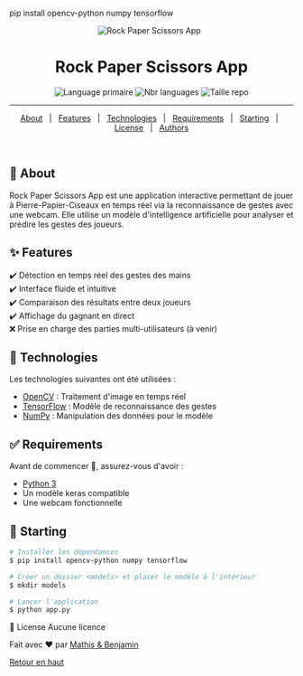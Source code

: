 pip install opencv-python numpy tensorflow

<div align="center" id="top"> 
  <img src="./logo.jpg" alt="Rock Paper Scissors App" />
  &#xa0;
</div>
<h1 align="center">Rock Paper Scissors App</h1>

<p align="center">
  <img alt="Language primaire" src="https://img.shields.io/github/languages/top/Inserer-Pseudo/RPS-App?color=56BEB8">
  <img alt="Nbr languages" src="https://img.shields.io/github/languages/count/Inserer-Pseudo/RPS-App?color=56BEB8">
  <img alt="Taille repo" src="https://img.shields.io/github/repo-size/Inserer-Pseudo/RPS-App?color=56BEB8">
</p>

<hr>

<p align="center">
  <a href="#dart-about">About</a> &#xa0; | &#xa0; 
  <a href="#sparkles-features">Features</a> &#xa0; | &#xa0;
  <a href="#rocket-technologies">Technologies</a> &#xa0; | &#xa0;
  <a href="#white_check_mark-requirements">Requirements</a> &#xa0; | &#xa0;
  <a href="#checkered_flag-starting">Starting</a> &#xa0; | &#xa0;
  <a href="#memo-license">License</a> &#xa0; | &#xa0;
  <a href="https://github.com/Inserer-Pseudo" target="_blank">Authors</a>
</p>

<br>

## :dart: About ##

Rock Paper Scissors App est une application interactive permettant de jouer à Pierre-Papier-Ciseaux en temps réel via la reconnaissance de gestes avec une webcam. Elle utilise un modèle d'intelligence artificielle pour analyser et prédire les gestes des joueurs.

## :sparkles: Features ##

:heavy_check_mark: Détection en temps réel des gestes des mains\
:heavy_check_mark: Interface fluide et intuitive\
:heavy_check_mark: Comparaison des résultats entre deux joueurs\
:heavy_check_mark: Affichage du gagnant en direct\
:x: Prise en charge des parties multi-utilisateurs (à venir)

## :rocket: Technologies ##

Les technologies suivantes ont été utilisées :
- [OpenCV](https://opencv.org/) : Traitement d'image en temps réel
- [TensorFlow](https://www.tensorflow.org/) : Modèle de reconnaissance des gestes
- [NumPy](https://numpy.org/) : Manipulation des données pour le modèle

## :white_check_mark: Requirements ##

Avant de commencer :checkered_flag:, assurez-vous d'avoir :
- [Python 3](https://www.python.org/)
- Un modèle keras compatible
- Une webcam fonctionnelle

## :checkered_flag: Starting ##

```bash
# Installer les dépendances
$ pip install opencv-python numpy tensorflow

# Créer un dossier <models> et placer le modèle à l'intérieur
$ mkdir models

# Lancer l'application
$ python app.py
```

:memo: License
Aucune licence

Fait avec :heart: par <a href="https://github.com/Inserer-Pseudo" target="_blank">Mathis & Benjamin</a>  

<a href="#top">Retour en haut</a>

